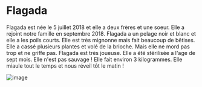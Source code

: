 # Flagada
Flagada est née le 5 juillet 2018 et elle a deux frères et une soeur. Elle a rejoint notre famille en septembre 2018. Flagada a un pelage noir et blanc et elle a les poils courts. Elle est très mignonne mais fait beaucoup de bêtises. Elle a cassé plusieurs plantes et volé de la brioche. Mais elle ne mord pas trop et ne griffe pas. Flagada est très joueuse. Elle a été stérilisée a l'age de sept mois. Elle n'est pas sauvage ! Elle fait environ 3 kilogrammes. Elle miaule tout le temps et nous réveil tôt le matin !  

![image](https://s2.qwant.com/thumbr/0x380/4/7/5b29785ebb7faeef1664c2e2e7dfbdd29ed0b00db175a3860df6eaa3743e0c/clipart-chat-noir-et-blanc-3.jpg?u=http%3A%2F%2Flaoblogger.com%2Fimages%2Fclipart-chat-noir-et-blanc-3.jpg&q=0&b=1&p=0&a=1)
